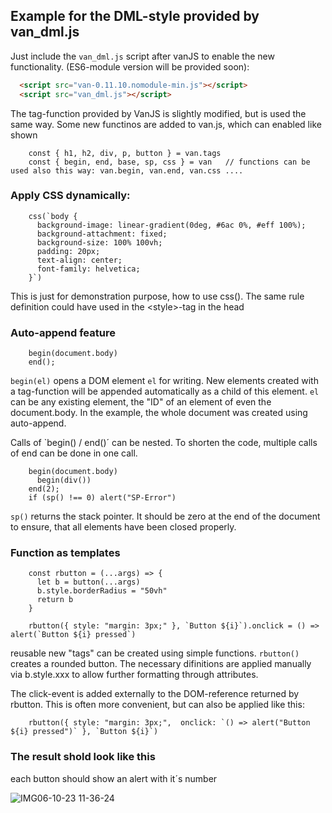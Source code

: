 ## Example for the DML-style provided by van_dml.js

Just include the `van_dml.js` script after vanJS to enable the new functionality. (ES6-module version will be provided soon):
```HTML
  <script src="van-0.11.10.nomodule-min.js"></script>
  <script src="van_dml.js"></script>
```

The tag-function provided by VanJS is slightly modified, but is used the same way. Some new functinos are added to van.js, which can enabled like shown
```JS
    const { h1, h2, div, p, button } = van.tags
    const { begin, end, base, sp, css } = van   // functions can be used also this way: van.begin, van.end, van.css ....
```


### Apply CSS dynamically:
```JS
    css(`body {
      background-image: linear-gradient(0deg, #6ac 0%, #eff 100%);
      background-attachment: fixed;
      background-size: 100% 100vh;
      padding: 20px;
      text-align: center;
      font-family: helvetica;
    }`)
```
This is just for demonstration purpose, how to use css(). The same rule definition could have used in the \<style\>-tag in the head

### Auto-append feature
```JS
    begin(document.body)
    end();
```
`begin(el)` opens a DOM element `el` for writing. New elements created with a tag-function will be appended automatically as a child of this element. `el` can be any existing element, the "ID" of an element of even the document.body. In the example, the whole document was created using auto-append.

Calls of `begin() / end()´ can be nested. To shorten the code, multiple calls of end can be done in one call. 
```JS
    begin(document.body)
      begin(div())
    end(2);
    if (sp() !== 0) alert("SP-Error")
```
`sp()` returns the stack pointer. It should be zero at the end of the document to ensure, that all elements have been closed properly.


### Function as templates
```JS
    const rbutton = (...args) => {
      let b = button(...args)
      b.style.borderRadius = "50vh"
      return b
    }
    
    rbutton({ style: "margin: 3px;" }, `Button ${i}`).onclick = () => alert(`Button ${i} pressed`)
```
reusable new "tags" can be created using simple functions. `rbutton()` creates a rounded button. The necessary difinitions are applied manually via b.style.xxx to allow further formatting through attributes. 

The click-event is added externally to the DOM-reference returned by rbutton. This is often more convenient, but can also be applied like this:
```JS
    rbutton({ style: "margin: 3px;",  onclick: `() => alert("Button ${i} pressed")` }, `Button ${i}`)
```

### The result shold look like this

each button should show an alert with it´s number

![IMG06-10-23 11-36-24](https://github.com/efpage/van/assets/29945129/53795149-39e5-4639-9f67-e49e085b138f)

